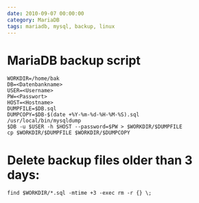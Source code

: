 ```yaml
--- 
date: 2010-09-07 00:00:00
category: MariaDB
tags: mariadb, mysql, backup, linux
---
```

# MariaDB backup script

    WORKDIR=/home/bak
    DB=<Datenbankname>
    USER=<Username>
    PW=<Passwort>
    HOST=<Hostname>
    DUMPFILE=$DB.sql
    DUMPCOPY=$DB-$(date +%Y-%m-%d-%H-%M-%S).sql
    /usr/local/bin/mysqldump
    $DB -u $USER -h $HOST --password=$PW > $WORKDIR/$DUMPFILE
    cp $WORKDIR/$DUMPFILE $WORKDIR/$DUMPCOPY

# Delete backup files older than 3 days:
    
    find $WORKDIR/*.sql -mtime +3 -exec rm -r {} \;

